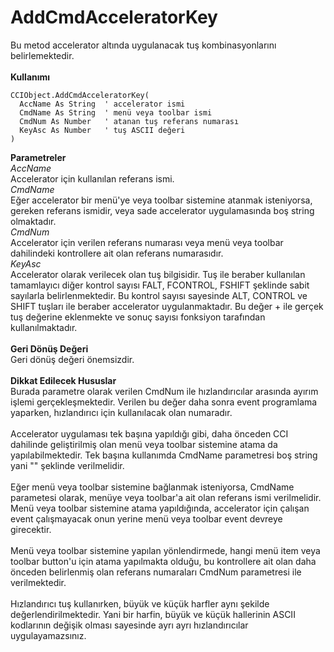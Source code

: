 # AddCmdAcceleratorKey

Bu metod accelerator altında uygulanacak tuş kombinasyonlarını belirlemektedir.\
\
**Kullanımı**

```
CCIObject.AddCmdAcceleratorKey(
  AccName As String  ' accelerator ismi
  CmdName As String  ' menü veya toolbar ismi
  CmdNum As Number   ' atanan tuş referans numarası
  KeyAsc As Number   ' tuş ASCII değeri
)
```

**Parametreler**\
_AccName_\
Accelerator için kullanılan referans ismi.\
_CmdName_\
Eğer accelerator bir menü'ye veya toolbar sistemine atanmak isteniyorsa, gereken referans ismidir, veya sade accelerator uygulamasında boş string olmaktadır.\
_CmdNum_\
Accelerator için verilen referans numarası veya menü veya toolbar dahilindeki kontrollere ait olan referans numarasıdır.\
_KeyAsc_\
Accelerator olarak verilecek olan tuş bilgisidir. Tuş ile beraber kullanılan tamamlayıcı diğer kontrol sayısı FALT, FCONTROL, FSHIFT şeklinde sabit sayılarla belirlenmektedir. Bu kontrol sayısı sayesinde ALT, CONTROL ve SHIFT tuşları ile beraber accelerator uygulanmaktadır. Bu değer + ile gerçek tuş değerine eklenmekte ve sonuç sayısı fonksiyon tarafından kullanılmaktadır.\
\
**Geri Dönüş Değeri**\
Geri dönüş değeri önemsizdir.\
\
**Dikkat Edilecek Hususlar**\
Burada parametre olarak verilen CmdNum ile hızlandırıcılar arasında ayırım işlemi gerçekleşmektedir. Verilen bu değer daha sonra event programlama yaparken, hızlandırıcı için kullanılacak olan numaradır.\
\
Accelerator uygulaması tek başına yapıldığı gibi, daha önceden CCI dahilinde geliştirilmiş olan menü veya toolbar sistemine atama da yapılabilmektedir. Tek başına kullanımda CmdName parametresi boş string yani "" şeklinde verilmelidir.\
\
Eğer menü veya toolbar sistemine bağlanmak isteniyorsa, CmdName parametesi olarak, menüye veya toolbar'a ait olan referans ismi verilmelidir. Menü veya toolbar sistemine atama yapıldığında, accelerator için çalışan event çalışmayacak onun yerine menü veya toolbar event devreye girecektir.\
\
Menü veya toolbar sistemine yapılan yönlendirmede, hangi menü item veya toolbar button'u için atama yapılmakta olduğu, bu kontrollere ait olan daha önceden belirlenmiş olan referans numaraları CmdNum parametresi ile verilmektedir.\
\
Hızlandırıcı tuş kullanırken, büyük ve küçük harfler aynı şekilde değerlendirilmektedir. Yani bir harfin, büyük ve küçük hallerinin ASCII kodlarının değişik olması sayesinde ayrı ayrı hızlandırıcılar uygulayamazsınız.

